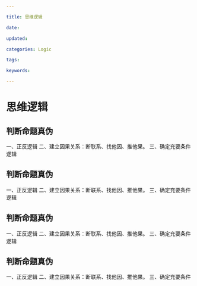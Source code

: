 ```yaml
---

title: 思维逻辑

date: 

updated: 

categories: Logic

tags: 

keywords: 

---
```

# 思维逻辑

## 判断命题真伪

一、正反逻辑
二、建立因果关系：断联系、找他因、推他果。
三、确定充要条件逻辑

## 判断命题真伪

一、正反逻辑
二、建立因果关系：断联系、找他因、推他果。
三、确定充要条件逻辑

## 判断命题真伪

一、正反逻辑
二、建立因果关系：断联系、找他因、推他果。
三、确定充要条件逻辑

## 判断命题真伪

一、正反逻辑
二、建立因果关系：断联系、找他因、推他果。
三、确定充要条件